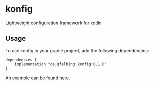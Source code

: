 # konfig

Lightweight configuration framework for kotlin

## Usage

To use konfig in your gradle project, add the following dependencies:

```
dependencies {
    implementation "de.gfelbing:konfig:0.1.0"
}
```

An example can be found [here](projects/examples/src/main/kotlin/de/gfelbing/konfig/examples/hello/Main.kt).


